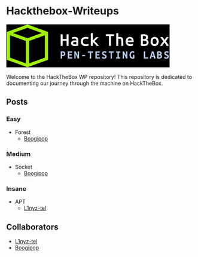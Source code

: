 # Hackthebox-Writeups

![](htb-logo.png)

Welcome to the HackTheBox WP repository! This repository is dedicated to documenting our journey through the machine on HackTheBox.

## Posts

### Easy

- Forest
  - [Boogipop](./Forest-Boogipop.md)

### Medium

- Socket
  - [Boogipop](./Socket-Boogipop.md)


### Insane

- APT
  - [L1nyz-tel](./APT-L1nyz-tel.md)

## Collaborators

- [L1nyz-tel](https://github.com/linyz-tel)
- [Boogipop](https://github.com/Boogipop)
